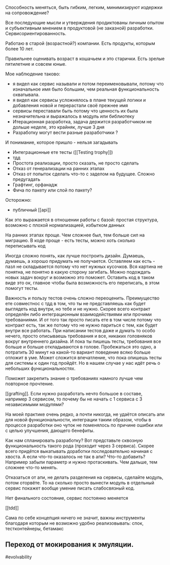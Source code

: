 Способность меняться, быть гибким, легким, минимизируют издержки на сопровождение?


Все последующие мысли и утверждения продиктованы личным опытом и субъективным мнением в продуктовой (не заказной) разработки. Сервисориентированность. 

Работаю в старой (возрастной?) компании. Есть продукты, которым более 10 лет. 

Правильнее оценивать возраст в кошачьем и это старички. Есть зрелые пятилетние и совсем юные.

Мое наблюдение таково:

-   я видел как сервис называли и потом переименовывали, потому что изначальное имя было большим, чем реальная функциональность охватывала.
-   я видел как сервисы усложнялось в плане текущей логики и добавления новой и перерастали своё прежнее имя
-   сервисы переставали быть потому что ценность их была незначительна и выражалось в модуль или библиотеку 
-   Итерационная разработка, задача держится разработчиком не дольше неделе, это крайняк, лучше 3 дня
-   Разработку могут вести разные разработчики ?

  

И понимание, которое пришло - нельзя загадывать

  

-   Интеграционные ете тесты ([[Testing trophy]])
-   тдд
-   Простота реализации, просто сказать, не просто сделать
-   Отказ от генерализации на ранних этапах
-   Отказ от попыток сделать что-то с заделом на будущее. Сложно предугадать
-   Графтинг, орфанадж
-   Фича по пакету или слой по пакету?

  

Осторожно:

-   публичный [[api]]

  

Как это выражается в отношении работы с базой: простая структура, возможно с плохой нормализацией, избытком данных

  

  

На ранних этапах проще. Чем сложнее был, тем больше сил на миграцию. В коде проще - есть тесты, можно хоть сколько переписывать код

  

Иногда сложно понять, как лучше построить дизайн. Думаешь, думаешь, а хорошо придумать не получается. Оставляем как есть - пазл не складывается потому что нет нужных кусочков. Вся картина не понятна, не понятно в какую сторону загибать. Можно подождать новых задач вокруг и возможно это поможет. Оставить код в таком виде это ок, главное чтобы была возможность его переписать, в этом помогут тесты.

Важность и пользу тестов очень сложно переоценить. Преимущество ете совместнос с тдд в том, что ты не представляешь как будет выглядеть код внутри, но тебе и не нужно. Скорее всего контракт определён либо интеграционным взаимодействиями или прочими требованиями. И от того так просто писать ете в том числе потому что контракт есть, так же потому что не нужно париться с тем, как будет внутри все работать. При написании тестов даже и думать то особо нечего, просто описываешь требования и все, никаких головняков вокруг внутреннего дизайна. И пока ты пишешь тесты, требования все больше и больше откладываются в голове. Пробежаться это одно, а потратить 30 минут на какой-то вариант поведение всяко больше отложит в уме. Может сложится впечатление, что пока опишешь тесты для системы к один год пройдёт. Но в нашем случае у нас идёт речь о небольших функциональностях.

Поможет закрепить знание о требованиях намного лучше чем повторное прочтение.

  

[[grafting]]. Если нужно разработать нечто большое в составе, например 3 сервисом, то почему бы не начать с 1 сервиса с 3 независимыми модулями? 

На моей практике очень редко, а почти никогда, не удаётся описать апи для новой функциональности, интеграции таким образом, чтобы в процессе разработки оно чуток не поменялось по причине ошибки или с целью улучшения, дающего бенефиты.

Как нам спланировать разработку? Вот представьте сквозную функциональность такого рода (проходит через 3 сервиса). Скорее всего придётся выкатывать доработки последовательно начиная с хвоста. А если что-то оказалось не так в апи? Что-то добавить? Например забыли параметр и нужно протаскивать. Чем дальше, тем сложнее что-то менять.

  

Отказаться от апи, не делать разделения на сервисы, сделайте модуль, потом оторвёте. То на сколько просто вынести модуль в отдельный сервис покажет вообще умение писать слабосвязный код.

  

Нет финального состояние, сервис постоянно меняется

  

[[tdd]]

Сама по себе концепция ничего не значит, важны инструменты благодаря которым не возможно удобно реализовывать: спок, тестконтейнеры, бетамакс


## Переход от мокирования к эмуляции.


#evolvability 